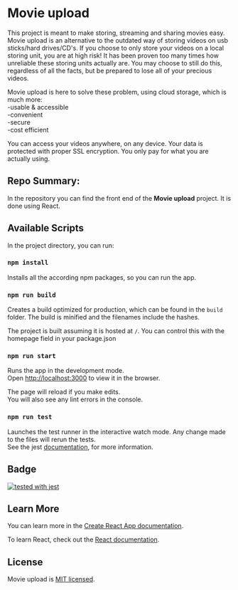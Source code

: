 # Movie upload

This project is meant to make storing, streaming and sharing movies easy. Movie upload is an alternative to the outdated way of storing videos on usb sticks/hard drives/CD's. If you choose to only store your videos on a local storing unit, you are at high risk! It has been proven too many times how unreliable these storing units actually are. You may choose to still do this, regardless of all the facts, but be prepared to lose all of your precious videos.

Movie upload is here to solve these problem, using cloud storage, which is much more:\
-usable & accessible\
-convenient\
-secure\
-cost efficient

You can access your videos anywhere, on any device. Your data is protected with proper SSL encryption. You only pay for what you are actually using.

## Repo Summary:

In the repository you can find the front end of the **Movie upload** project. It is done using React.


## Available Scripts

In the project directory, you can run:

### `npm install`

Installs all the according npm packages, so you can run the app.

### `npm run build`

Creates a build optimized for production, which can be found in the `build` folder.
The build is minified and the filenames include the hashes.

The project is built assuming it is hosted at `/`.
You can control this with the homepage field in your package.json

### `npm run start`

Runs the app in the development mode.\
Open [http://localhost:3000](http://localhost:3000) to view it in the browser.

The page will reload if you make edits.\
You will also see any lint errors in the console.

### `npm run test`

Launches the test runner in the interactive watch mode. Any change made to the files will rerun the tests.\
See the jest [documentation](https://jestjs.io/ro/docs/getting-started), for more information.


## Badge

[![tested with jest](https://img.shields.io/badge/tested_with-jest-99424f.svg)](https://github.com/facebook/jest)


## Learn More

You can learn more in the [Create React App documentation](https://facebook.github.io/create-react-app/docs/getting-started).

To learn React, check out the [React documentation](https://reactjs.org/).


## License

Movie upload is  [MIT licensed]().